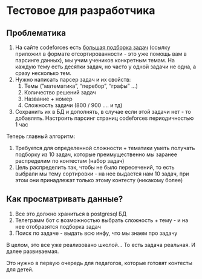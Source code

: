 # Тестовое для разработчика

## Проблематика

1. На сайте codeforces есть [большая подборка задач](https://codeforces.com/problemset?order=BY_SOLVED_DESC) (ссылку приложил в формате отсортированности - это уже помощь вам в парсинге данных), мы учим учеников конкретным темам. На каждую тему есть десятки задач, но часто у одной задачи не одна, а сразу несколько тем.
2. Нужно написать парсер задач и их свойств:
    1. Темы (”математика”, “перебор”, “графы” …)
    2. Количество решений задач
    3. Название + номер
    4. Сложность задачи (800 / 900 …. и тд)
3. Сохранить их в БД и дополнять, в случае если этой задачи нет - то добавлять. Настроить парсинг страниц codeforces периодичностью 1 час

Теперь главный алгоритм:

1. Требуется для определенной сложности + тематики уметь получать подборку из 10 задач, которые преимущественно мы заранее распределим по контестам (набор задач)
2. Цель распределить так, чтобы не было пересечений, то есть выбрали мы тему сортировки - на нее выдается нам 10 задач, при этом они принадлежат только этому контесту (никакому более)

## **Как просматривать данные?**

1. Все это должно храниться в postgresql БД
2. Телеграмм бот с возможностью выбрать сложность + тему - и на нее отобразятся подборка задач
3. Поиск по задаче - выдать всю инфу, что мы знаем про задачу

В целом, это все уже реализовано школой… То есть задача реальная. И далее развиваемая. 

Это нужно в первую очередь для педагогов, которые готовят контесты для детей.